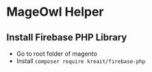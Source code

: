 # MageOwl Helper

## Install Firebase PHP Library
- Go to root folder of magento
- Install ```composer require kreait/firebase-php```